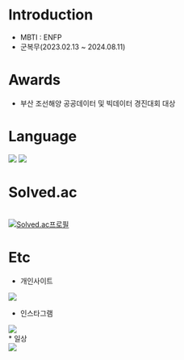# Introduction
* MBTI : ENFP
* 군복무(2023.02.13 ~ 2024.08.11)

# Awards
* 부산 조선해양 공공데이터 및 빅데이터 경진대회 대상



# Language
<img src="https://img.shields.io/badge/C++-4479A1?style=for-the-badge&logo=C++&logoColor=black">
<img src="https://img.shields.io/badge/Python-4479A1?style=for-the-badge&logo=Python&logoColor=yellow">



# Solved.ac
<br>[![Solved.ac프로필](http://mazassumnida.wtf/api/v2/generate_badge?boj=zzola143)](https://solved.ac/profile/zzola143)


# Etc
* 개인사이트
<div>
<a href="https://www.instagram.com/seongtaek0408" target="_blank"><img src="https://img.shields.io/badge/instagram-E4405F?style=for-the-badge&logo=instagram&logoColor=white"/></a></div>


* 인스타그램
<div>
<a href="https://www.instagram.com/seongtaek0408" target="_blank"><img src="https://img.shields.io/badge/instagram-E4405F?style=for-the-badge&logo=instagram&logoColor=white"/></a></div>

<div>
* 일상
</div>
<a href="https://blog.naver.com/seongtaek0408" target="_blank"><img src="https://img.shields.io/badge/naver-03C75A?style=for-the-badge&logo=Naver&logoColor=white"/></a>

